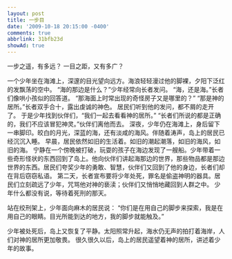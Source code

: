 ```yaml
---
layout: post
title: 一步目
date: '2009-10-18 20:15:00 -0400'
comments: true
abbrlink: 31bfb23d
showAd: true
---
```

一步之遥，有多远？
一目之距，又有多广？

一个少年坐在海滩上，深邃的目光望向远方。海浪轻轻漫过他的脚裸，夕阳下泛红的发飘荡的空中。
“海的那边是什么？”少年经常向长者发问。
“海，还是海。”长者们像哄小孩似的回答道。
“那海面上时常出现的奇怪房子又是哪里的？”
“那是神的居所。”长者双手合十，露出虔诚的神色。
居民们听到他的发问，都不屑的走开了。
于是少年找到伙伴们，“我们一起去看看神的居所。”
“长者们所说的都是正确的，我们不应该冒犯神灵。”伙伴们离他而去。
深夜，少年仍在海滩上，身后留下一串脚印。皎白的月光，深蓝的海，还有淡咸的海风。伴随着涛声，岛上的居民已经沉沉入睡。
早晨，居民依然如旧的生活着。如旧的潮起潮落，如旧的海风，如旧的海。
宁静在一个傍晚被打破，玩耍的孩子在海边发现了一艘船。少年带着一些奇形怪状的东西回到了岛上。他向伙伴们讲起海那边的世界，那些物品都是那边世界的东西。居民们夸奖少年的勇敢、智慧，伙伴们又回到了他的身边，长者们却在背后窃窃私语。
第二天，长者宣布要将少年处死，罪名是偷盗神明的器具。居民们立刻疏远了少年，咒骂他对神的亵渎；伙伴们又悄悄地藏回到人群之中。
少年什么都没有说，等待着死刑的那天。

站在绞刑架上，少年面向麻木的居民说：
“你们是在用自己的脚步来探索，我是在用自己的眼睛。目光所能到达的地方，我的脚步就能触及。”

少年被处死后，岛上又恢复了平静。太阳照常升起，海水仍无声的拍打着海岸，人们对神的居所更加敬畏。
很久很久以后，岛上的居民遥望着神的居所，讲述着少年的故事。
